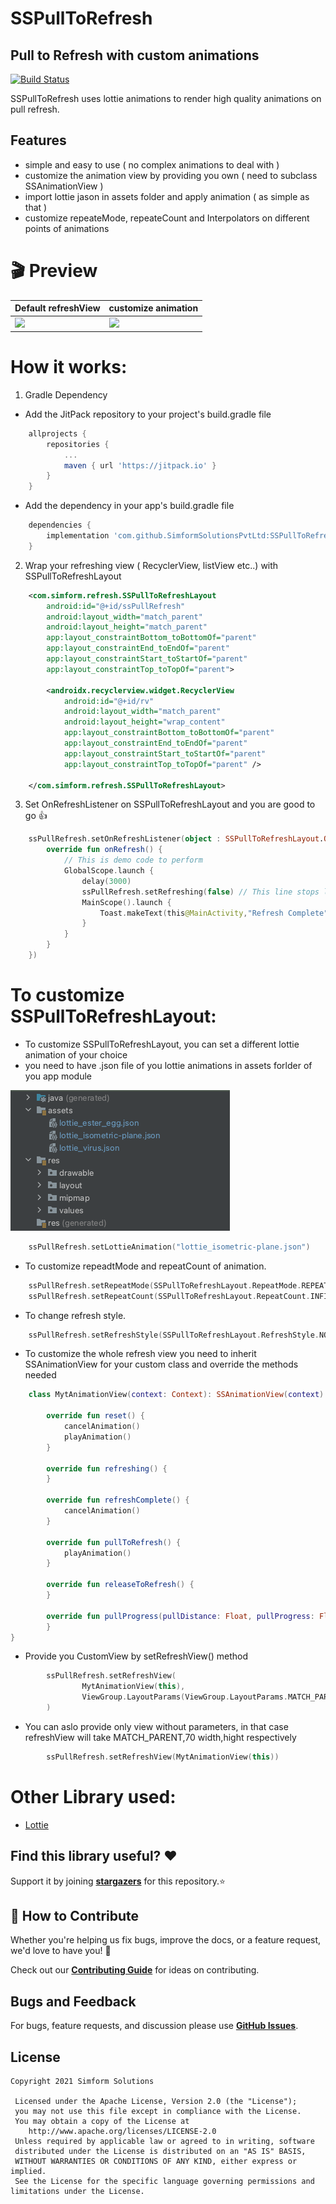 # SSPullToRefresh
## Pull to Refresh with custom animations

[![Build Status](https://travis-ci.org/joemccann/dillinger.svg?branch=master)][git-repo-url]

SSPullToRefresh uses lottie animations to render high quality animations on pull refresh.

## Features

- simple and easy to use ( no complex animations to deal with )
- customize the animation view by providing you own ( need to subclass SSAnimationView )
- import lottie jason in assets folder and apply animation ( as simple as that )
- customize repeateMode, repeateCount and Interpolators on different points of animations

# 🎬 Preview

| Default refreshView | customize animation |
|--|--|
| ![](default_view.gif) | ![](custom_anim.gif) |

# How it works:

1. Gradle Dependency

- Add the JitPack repository to your project's build.gradle file

```groovy
    allprojects {
        repositories {
            ...
    	    maven { url 'https://jitpack.io' }
        }
    }
```
- Add the dependency in your app's build.gradle file

```groovy
    dependencies {
        implementation 'com.github.SimformSolutionsPvtLtd:SSPullToRefresh:1.0'
    }
```
2. Wrap your refreshing view ( RecyclerView, listView etc..) with SSPullToRefreshLayout
```xml
    <com.simform.refresh.SSPullToRefreshLayout
        android:id="@+id/ssPullRefresh"
        android:layout_width="match_parent"
        android:layout_height="match_parent"
        app:layout_constraintBottom_toBottomOf="parent"
        app:layout_constraintEnd_toEndOf="parent"
        app:layout_constraintStart_toStartOf="parent"
        app:layout_constraintTop_toTopOf="parent">

        <androidx.recyclerview.widget.RecyclerView
            android:id="@+id/rv"
            android:layout_width="match_parent"
            android:layout_height="wrap_content"
            app:layout_constraintBottom_toBottomOf="parent"
            app:layout_constraintEnd_toEndOf="parent"
            app:layout_constraintStart_toStartOf="parent"
            app:layout_constraintTop_toTopOf="parent" />

    </com.simform.refresh.SSPullToRefreshLayout>
```
3. Set OnRefreshListener on SSPullToRefreshLayout and you are good to go 👍
```kotlin
    ssPullRefresh.setOnRefreshListener(object : SSPullToRefreshLayout.OnRefreshListener {
        override fun onRefresh() {
            // This is demo code to perform
            GlobalScope.launch {
                delay(3000)
                ssPullRefresh.setRefreshing(false) // This line stops layout refreshing
                MainScope().launch {
                    Toast.makeText(this@MainActivity,"Refresh Complete",Toast.LENGTH_SHORT).show()
                }
            }
        }
    })
```

# To customize SSPullToRefreshLayout:

* To customize SSPullToRefreshLayout, you can set a different lottie animation of your choice
* you need to have .json file of you lottie animations in assets forlder of you app module

![](asset_folder.png)

```kotlin
    ssPullRefresh.setLottieAnimation("lottie_isometric-plane.json")
```
* To customize repeadtMode and repeatCount of animation.
```kotlin
    ssPullRefresh.setRepeatMode(SSPullToRefreshLayout.RepeatMode.REPEAT)
    ssPullRefresh.setRepeatCount(SSPullToRefreshLayout.RepeatCount.INFINITE)
```
* To change refresh style.
```kotlin
    ssPullRefresh.setRefreshStyle(SSPullToRefreshLayout.RefreshStyle.NORMAL)
```
* To customize the whole refresh view you need to inherit SSAnimationView for your custom class and override the methods needed
```kotlin
    class MytAnimationView(context: Context): SSAnimationView(context) {

        override fun reset() {
            cancelAnimation()
            playAnimation()
        }

        override fun refreshing() {
        }

        override fun refreshComplete() {
            cancelAnimation()
        }

        override fun pullToRefresh() {
            playAnimation()
        }

        override fun releaseToRefresh() {
        }

        override fun pullProgress(pullDistance: Float, pullProgress: Float) {
        }
}
```
* Provide you CustomView by setRefreshView() method
```kotlin
        ssPullRefresh.setRefreshView(
                MytAnimationView(this),
                ViewGroup.LayoutParams(ViewGroup.LayoutParams.MATCH_PARENT,300)
        )
```
* You can aslo provide only view without parameters, in that case refreshView will take MATCH_PARENT,70 width,hight respectively
```kotlin
        ssPullRefresh.setRefreshView(MytAnimationView(this))
```

# Other Library used:
* [Lottie][lottie-repo-url]

## Find this library useful? ❤️
Support it by joining __[stargazers]__ for this repository.⭐

## 🤝 How to Contribute

Whether you're helping us fix bugs, improve the docs, or a feature request, we'd love to have you! 💪

Check out our __[Contributing Guide]__ for ideas on contributing.

## Bugs and Feedback

For bugs, feature requests, and discussion please use __[GitHub Issues]__.

## License

```
Copyright 2021 Simform Solutions

 Licensed under the Apache License, Version 2.0 (the "License");
 you may not use this file except in compliance with the License.
 You may obtain a copy of the License at
    http://www.apache.org/licenses/LICENSE-2.0
 Unless required by applicable law or agreed to in writing, software
 distributed under the License is distributed on an "AS IS" BASIS,
 WITHOUT WARRANTIES OR CONDITIONS OF ANY KIND, either express or implied.
 See the License for the specific language governing permissions and limitations under the License.
```

[//]: # (These are reference links used in the body of this note and get stripped out when the markdown processor does its job. There is no need to format nicely because it shouldn't be seen. Thanks SO - http://stackoverflow.com/questions/4823468/store-comments-in-markdown-syntax)

   [git-repo-url]: <https://github.com/SimformSolutionsPvtLtd/SSPullToRefresh.git>
   [lottie-repo-url]: <https://github.com/airbnb/lottie-android.git>
   [stargazers]: <https://www.google.com/>
   [Contributing Guide]: <https://www.google.com/>
   [GitHub Issues]: <https://github.com/SimformSolutionsPvtLtd/SSPullToRefresh/issues>
